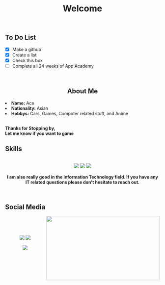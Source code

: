 <body>
<h1 align="center">Welcome</h1>
<br>
<h2 align="left"> To Do List  </h2>

- [x] Make a github
- [x] Create a list
- [x] Check this box
- [ ] Complete all 24 weeks of App Academy
<br>
<div>
<h2 align="center"> About Me </h2>
<!-- <img src="" align="right">  image size used was 160x219 -->
<li>
<b>Name:</b> Ace  </li>
<li>
<b>Nationality:</b> Asian
</li>
<li>
<b>Hobbys:</b> Cars, Games, Computer related stuff, and Anime
</li>
<br>
<p><b>     Thanks for Stopping by,<br>
                  Let me know if you want to game</b></p>
</div>
<div>
<h2 align="left">            Skills</h2>
<p>
<!-- <img src=" " align="right">   image size used was 400x226 -->
</div>
<div>
<p align="center"><br>
 <img src="https://img.shields.io/badge/node.js%20-%2343853D.svg?&style=for-the-badge&logo=node.js&logoColor=white"/> <img src="https://img.shields.io/badge/javascript%20-%23323330.svg?&style=for-the-badge&logo=javascript&logoColor=%23F7DF1E"/> <img src="https://img.shields.io/badge/git%20-%23F05033.svg?&style=for-the-badge&logo=git&logoColor=white"/> <br><br>
<b>I am also really good in the Information Technology field. If you have any IT related questions please don't hesitate to reach out.</b></p>
<br>
<h2>           Social Media</h2>
<img src="https://i.imgur.com/1iArh7R.gif" align="right" width="370.5px" height="208.5px">
<br>
<p align="center"> <br>
</p>
<p align="center"><a href="https://twitter.com/sweet_en_s0ur" target="_blank"><img src="https://img.shields.io/badge/Sweet_en_S0ur%20-%231DA1F2.svg?&style=for-the-badge&logo=Twitter&logoColor=white"/></a> <a href="https://discord.me/" target="_blank"><img src="https://img.shields.io/badge/SometimesAce%20-%237289DA.svg?&style=for-the-badge&logo=discord&logoColor=white"/></a></p>
<p align="center"><a href="https://www.twitch.tv/imsometimesace" target="_blank"><img src="https://img.shields.io/badge/ImSometimesAce%20-%239146FF.svg?&style=for-the-badge&logo=Twitch&logoColor=white"/></a></p>
</div>
<br>
<div>
